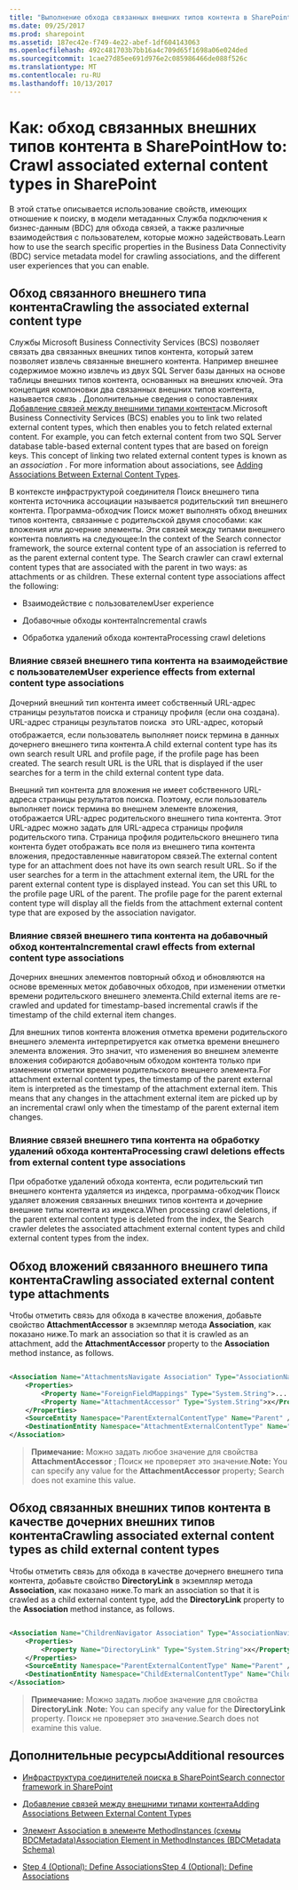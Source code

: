 ```yaml
---
title: "Выполнение обхода связанных внешних типов контента в SharePoint"
ms.date: 09/25/2017
ms.prod: sharepoint
ms.assetid: 187ec42e-f749-4e22-abef-1df604143063
ms.openlocfilehash: 492c481703b7bb16a4c709d65f1698a06e024ded
ms.sourcegitcommit: 1cae27d85ee691d976e2c085986466de088f526c
ms.translationtype: MT
ms.contentlocale: ru-RU
ms.lasthandoff: 10/13/2017
---
```

# <a name="how-to-crawl-associated-external-content-types-in-sharepoint"></a><span data-ttu-id="24268-102">Как: обход связанных внешних типов контента в SharePoint</span><span class="sxs-lookup"><span data-stu-id="24268-102">How to: Crawl associated external content types in SharePoint</span></span>
<span data-ttu-id="24268-103">В этой статье описывается использование свойств, имеющих отношение к поиску, в модели метаданных Служба подключения к бизнес-данным (BDC) для обхода связей, а также различные взаимодействия с пользователем, которые можно задействовать.</span><span class="sxs-lookup"><span data-stu-id="24268-103">Learn how to use the search specific properties in the Business Data Connectivity (BDC) service metadata model for crawling associations, and the different user experiences that you can enable.</span></span>
## <a name="crawling-the-associated-external-content-type"></a><span data-ttu-id="24268-104">Обход связанного внешнего типа контента</span><span class="sxs-lookup"><span data-stu-id="24268-104">Crawling the associated external content type</span></span>
<span data-ttu-id="24268-105"><a name="HowToCrawlAssociations_CrawlingAssociatedExternalTypes"> </a></span><span class="sxs-lookup"><span data-stu-id="24268-105"></span></span>

<span data-ttu-id="24268-p101">Службы Microsoft Business Connectivity Services (BCS) позволяет связать два связанных внешних типов контента, который затем позволяет извлечь связанные внешнего контента. Например внешнее содержимое можно извлечь из двух SQL Server базы данных на основе таблицы внешних типов контента, основанных на внешних ключей. Эта концепция компоновки два связанных внешних типов контента, называется  *связь*  . Дополнительные сведения о сопоставлениях [Добавление связей между внешними типами контента](http://msdn.microsoft.com/library/791e95ab-9b3c-413b-be12-bd0e59962c93%28Office.15%29.aspx)см.</span><span class="sxs-lookup"><span data-stu-id="24268-p101">Microsoft Business Connectivity Services (BCS) enables you to link two related external content types, which then enables you to fetch related external content. For example, you can fetch external content from two SQL Server database table-based external content types that are based on foreign keys. This concept of linking two related external content types is known as an  *association*  . For more information about associations, see [Adding Associations Between External Content Types](http://msdn.microsoft.com/library/791e95ab-9b3c-413b-be12-bd0e59962c93%28Office.15%29.aspx).</span></span> 
  
    
    
<span data-ttu-id="24268-p102">В контексте инфраструктурой соединителя Поиск внешнего типа контента источника ассоциации называется родительский тип внешнего контента. Программа-обходчик Поиск может выполнять обход внешних типов контента, связанные с родительской двумя способами: как вложения или дочерние элементы. Эти связей между типами внешнего контента повлиять на следующее:</span><span class="sxs-lookup"><span data-stu-id="24268-p102">In the context of the Search connector framework, the source external content type of an association is referred to as the parent external content type. The Search crawler can crawl external content types that are associated with the parent in two ways: as attachments or as children. These external content type associations affect the following:</span></span>
  
    
    

- <span data-ttu-id="24268-113">Взаимодействие с пользователем</span><span class="sxs-lookup"><span data-stu-id="24268-113">User experience</span></span>
    
  
- <span data-ttu-id="24268-114">Добавочные обходы контента</span><span class="sxs-lookup"><span data-stu-id="24268-114">Incremental crawls</span></span>
    
  
- <span data-ttu-id="24268-115">Обработка удалений обхода контента</span><span class="sxs-lookup"><span data-stu-id="24268-115">Processing crawl deletions</span></span>
    
  

### <a name="user-experience-effects-from-external-content-type-associations"></a><span data-ttu-id="24268-116">Влияние связей внешнего типа контента на взаимодействие с пользователем</span><span class="sxs-lookup"><span data-stu-id="24268-116">User experience effects from external content type associations</span></span>

<span data-ttu-id="24268-p103">Дочерний внешний тип контента имеет собственный URL-адрес страницы результатов поиска и страницу профиля (если она создана). URL-адрес страницы результатов поиска  это URL-адрес, который отображается, если пользователь выполняет поиск термина в данных дочернего внешнего типа контента.</span><span class="sxs-lookup"><span data-stu-id="24268-p103">A child external content type has its own search result URL and profile page, if the profile page has been created. The search result URL is the URL that is displayed if the user searches for a term in the child external content type data.</span></span> 
  
    
    
<span data-ttu-id="24268-p104">Внешний тип контента для вложения не имеет собственного URL-адреса страницы результатов поиска. Поэтому, если пользователь выполняет поиск термина во внешнем элементе вложения, отображается URL-адрес родительского внешнего типа контента. Этот URL-адрес можно задать для URL-адреса страницы профиля родительского типа. Страница профиля родительского внешнего типа контента будет отображать все поля из внешнего типа контента вложения, предоставленные навигатором связей.</span><span class="sxs-lookup"><span data-stu-id="24268-p104">The external content type for an attachment does not have its own search result URL. So if the user searches for a term in the attachment external item, the URL for the parent external content type is displayed instead. You can set this URL to the profile page URL of the parent. The profile page for the parent external content type will display all the fields from the attachment external content type that are exposed by the association navigator.</span></span>
  
    
    

### <a name="incremental-crawl-effects-from-external-content-type-associations"></a><span data-ttu-id="24268-123">Влияние связей внешнего типа контента на добавочный обход контента</span><span class="sxs-lookup"><span data-stu-id="24268-123">Incremental crawl effects from external content type associations</span></span>

<span data-ttu-id="24268-124">Дочерних внешних элементов повторный обход и обновляются на основе временных меток добавочных обходов, при изменении отметки времени родительского внешнего элемента.</span><span class="sxs-lookup"><span data-stu-id="24268-124">Child external items are re-crawled and updated for timestamp-based incremental crawls if the timestamp of the child external item changes.</span></span> 
  
    
    
<span data-ttu-id="24268-p105">Для внешних типов контента вложения отметка времени родительского внешнего элемента интерпретируется как отметка времени внешнего элемента вложения. Это значит, что изменения во внешнем элементе вложения собираются добавочным обходом контента только при изменении отметки времени родительского внешнего элемента.</span><span class="sxs-lookup"><span data-stu-id="24268-p105">For attachment external content types, the timestamp of the parent external item is interpreted as the timestamp of the attachment external item. This means that any changes in the attachment external item are picked up by an incremental crawl only when the timestamp of the parent external item changes.</span></span>
  
    
    

### <a name="processing-crawl-deletions-effects-from-external-content-type-associations"></a><span data-ttu-id="24268-127">Влияние связей внешнего типа контента на обработку удалений обхода контента</span><span class="sxs-lookup"><span data-stu-id="24268-127">Processing crawl deletions effects from external content type associations</span></span>

<span data-ttu-id="24268-128">При обработке удалений обхода контента, если родительский тип внешнего контента удаляется из индекса, программа-обходчик Поиск удаляет вложения связанных внешних типов контента и дочерние внешние типы контента из индекса.</span><span class="sxs-lookup"><span data-stu-id="24268-128">When processing crawl deletions, if the parent external content type is deleted from the index, the Search crawler deletes the associated attachment external content types and child external content types from the index.</span></span>
  
    
    

## <a name="crawling-associated-external-content-type-attachments"></a><span data-ttu-id="24268-129">Обход вложений связанного внешнего типа контента</span><span class="sxs-lookup"><span data-stu-id="24268-129">Crawling associated external content type attachments</span></span>
<span data-ttu-id="24268-130"><a name="HowToCrawlAssociations_CrawlingAttachments"> </a></span><span class="sxs-lookup"><span data-stu-id="24268-130"></span></span>

<span data-ttu-id="24268-131">Чтобы отметить связь для обхода в качестве вложения, добавьте свойство **AttachmentAccessor** в экземпляр метода **Association**, как показано ниже.</span><span class="sxs-lookup"><span data-stu-id="24268-131">To mark an association so that it is crawled as an attachment, add the **AttachmentAccessor** property to the **Association** method instance, as follows.</span></span>
  
    
    

```XML

<Association Name="AttachmentsNavigate Association" Type="AssociationNavigator" ...>
    <Properties>
        <Property Name="ForeignFieldMappings" Type="System.String">....... </Property>
        <Property Name="AttachmentAccessor" Type="System.String">x</Property>
    </Properties>
    <SourceEntity Namespace="ParentExternalContentType" Name="Parent" />
    <DestinationEntity Namespace="AttachmentExternalContentType" Name="Attachment External Content Type" />
</Association>
```


> <span data-ttu-id="24268-132">**Примечание:** Можно задать любое значение для свойства **AttachmentAccessor** ; Поиск не проверяет это значение.</span><span class="sxs-lookup"><span data-stu-id="24268-132">**Note:** You can specify any value for the **AttachmentAccessor** property; Search does not examine this value.</span></span>
  
    
    


## <a name="crawling-associated-external-content-types-as-child-external-content-types"></a><span data-ttu-id="24268-133">Обход связанных внешних типов контента в качестве дочерних внешних типов контента</span><span class="sxs-lookup"><span data-stu-id="24268-133">Crawling associated external content types as child external content types</span></span>
<span data-ttu-id="24268-134"><a name="HowToCrawlAssociations_CrawlingChildExternalTypes"> </a></span><span class="sxs-lookup"><span data-stu-id="24268-134"></span></span>

<span data-ttu-id="24268-135">Чтобы отметить связь для обхода в качестве дочернего внешнего типа контента, добавьте свойство **DirectoryLink** в экземпляр метода **Association**, как показано ниже.</span><span class="sxs-lookup"><span data-stu-id="24268-135">To mark an association so that it is crawled as a child external content type, add the **DirectoryLink** property to the **Association** method instance, as follows.</span></span>
  
    
    

```XML

<Association Name="ChildrenNavigator Association" Type="AssociationNavigator" ...>
    <Properties>
        <Property Name="DirectoryLink" Type="System.String">x</Property>
    </Properties>
    <SourceEntity Namespace="ParentExternalContentType" Name="Parent" />
    <DestinationEntity Namespace="ChildExternalContentType" Name="Child External Content Type" />
</Association>
```


> <span data-ttu-id="24268-136">**Примечание:** Можно задать любое значение для свойства **DirectoryLink** .</span><span class="sxs-lookup"><span data-stu-id="24268-136">**Note:** You can specify any value for the **DirectoryLink** property.</span></span> <span data-ttu-id="24268-137">Поиск не проверяет это значение.</span><span class="sxs-lookup"><span data-stu-id="24268-137">Search does not examine this value.</span></span>
  
    
    


## <a name="additional-resources"></a><span data-ttu-id="24268-138">Дополнительные ресурсы</span><span class="sxs-lookup"><span data-stu-id="24268-138">Additional resources</span></span>
<span data-ttu-id="24268-139"><a name="SP15crawlects_addlresources"> </a></span><span class="sxs-lookup"><span data-stu-id="24268-139"></span></span>


-  [<span data-ttu-id="24268-140">Инфраструктура соединителей поиска в SharePoint</span><span class="sxs-lookup"><span data-stu-id="24268-140">Search connector framework in SharePoint</span></span>](search-connector-framework-in-sharepoint.md)
    
  
-  [<span data-ttu-id="24268-141">Добавление связей между внешними типами контента</span><span class="sxs-lookup"><span data-stu-id="24268-141">Adding Associations Between External Content Types</span></span>](http://msdn.microsoft.com/library/791e95ab-9b3c-413b-be12-bd0e59962c93%28Office.15%29.aspx)
    
  
-  [<span data-ttu-id="24268-142">Элемент Association в элементе MethodInstances (схемы BDCMetadata)</span><span class="sxs-lookup"><span data-stu-id="24268-142">Association Element in MethodInstances (BDCMetadata Schema)</span></span>](http://msdn.microsoft.com/library/9659a1f5-1b12-03ef-f9e3-5c9904cc5dd0%28Office.15%29.aspx)
    
  
-  [<span data-ttu-id="24268-143">Step 4 (Optional): Define Associations</span><span class="sxs-lookup"><span data-stu-id="24268-143">Step 4 (Optional): Define Associations</span></span>](http://msdn.microsoft.com/library/6bc55f46-459a-4986-8744-8c6c5f45097b%28Office.15%29.aspx)
    
  

